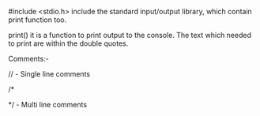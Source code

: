 #include <stdio.h> 
include the standard input/output library, which contain print function too.

print()
it is a function to print output to the console. The text which needed to print are within the double quotes.


Comments:-

// - Single line comments

/*

*/ - Multi line comments
